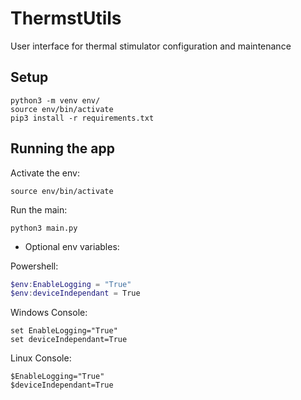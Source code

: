 # ThermstUtils
User interface for thermal stimulator configuration and maintenance

## Setup

```
python3 -m venv env/
source env/bin/activate
pip3 install -r requirements.txt

```

## Running the app

Activate the env:
```
source env/bin/activate
```
Run the main:
```
python3 main.py
```

- Optional env variables:

Powershell:
``` powershell
$env:EnableLogging = "True"
$env:deviceIndependant = True
```
Windows Console:
```
set EnableLogging="True"
set deviceIndependant=True
```
Linux Console:
```
$EnableLogging="True"
$deviceIndependant=True
```
